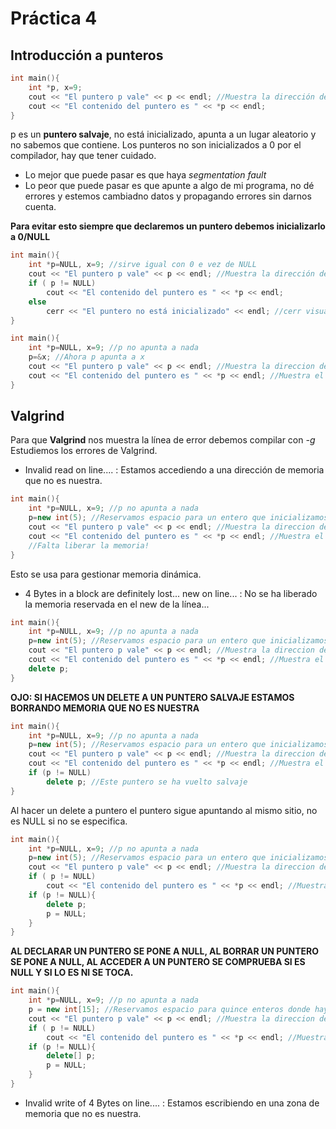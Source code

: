 # Práctica 4

## Introducción a punteros
```cpp
int main(){
	int *p, x=9;
	cout << "El puntero p vale" << p << endl; //Muestra la dirección de memoria a la que apunta p, no sabemos que hay en esa dirección porque no está inicializado.
	cout << "El contenido del puntero es " << *p << endl;
}
```
p es un **puntero salvaje**, no está inicializado, apunta a un lugar aleatorio y no sabemos que contiene.
Los punteros no son inicializados a 0 por el compilador, hay que tener cuidado.

- Lo mejor que puede pasar es que haya _segmentation fault_
- Lo peor que puede pasar es que apunte a algo de mi programa, no dé errores y estemos cambiadno datos y propagando errores sin darnos cuenta.

**Para evitar esto siempre que declaremos un puntero debemos inicializarlo a 0/NULL**

```cpp
int main(){
	int *p=NULL, x=9; //sirve igual con 0 e vez de NULL
	cout << "El puntero p vale" << p << endl; //Muestra la dirección de memoria a la que apunta p, no sabemos que hay en esa dirección porque no está inicializado.
	if ( p != NULL)
		cout << "El contenido del puntero es " << *p << endl;
	else
		cerr << "El puntero no está inicializado" << endl; //cerr visualiza mensajes de error.
}
```

```cpp
int main(){
	int *p=NULL, x=9; //p no apunta a nada
	p=&x; //Ahora p apunta a x
	cout << "El puntero p vale" << p << endl; //Muestra la direccion de memoria
	cout << "El contenido del puntero es " << *p << endl; //Muestra el valor de p, en este caso x, osea 9
}
```

## Valgrind
Para que **Valgrind** nos muestra la línea de error debemos compilar con _-g_
Estudiemos los errores de Valgrind.

- Invalid read on line.... : Estamos accediendo a una dirección de memoria que no es nuestra.

```cpp
int main(){
	int *p=NULL, x=9; //p no apunta a nada
	p=new int(5); //Reservamos espacio para un entero que inicializamos a 5
	cout << "El puntero p vale" << p << endl; //Muestra la direccion de memoria
	cout << "El contenido del puntero es " << *p << endl; //Muestra el valor de p, en este caso 5.
	//Falta liberar la memoria!
}
```
Esto se usa para gestionar memoria dinámica.

- 4 Bytes in a block are definitely lost... new on line... : No se ha liberado la memoria reservada en el new de la línea...

```cpp
int main(){
	int *p=NULL, x=9; //p no apunta a nada
	p=new int(5); //Reservamos espacio para un entero que inicializamos a 5
	cout << "El puntero p vale" << p << endl; //Muestra la direccion de memoria
	cout << "El contenido del puntero es " << *p << endl; //Muestra el valor de p, en este caso 5.
	delete p;
}
```
**OJO: SI HACEMOS UN DELETE A UN PUNTERO SALVAJE ESTAMOS BORRANDO MEMORIA QUE NO ES NUESTRA**

```cpp
int main(){
	int *p=NULL, x=9; //p no apunta a nada
	p=new int(5); //Reservamos espacio para un entero que inicializamos a 5
	cout << "El puntero p vale" << p << endl; //Muestra la direccion de memoria
	cout << "El contenido del puntero es " << *p << endl; //Muestra el valor de p, en este caso 5.
	if (p != NULL)
		delete p; //Este puntero se ha vuelto salvaje
}
```
Al hacer un delete a puntero el puntero sigue apuntando al mismo sitio, no es NULL si no se especifica.
```cpp
int main(){
	int *p=NULL, x=9; //p no apunta a nada
	p=new int(5); //Reservamos espacio para un entero que inicializamos a 5
	cout << "El puntero p vale" << p << endl; //Muestra la direccion de memoria
	if ( p != NULL)
		cout << "El contenido del puntero es " << *p << endl; //Muestra el valor de p, en este caso 5.
	if (p != NULL){
		delete p;
		p = NULL;
	}
}
```
**AL DECLARAR UN PUNTERO SE PONE A NULL, AL BORRAR UN PUNTERO SE PONE A NULL, AL ACCEDER A UN PUNTERO SE COMPRUEBA SI ES NULL Y SI LO ES NI SE TOCA.**

```cpp
int main(){
	int *p=NULL, x=9; //p no apunta a nada
	p = new int[15]; //Reservamos espacio para quince enteros donde hay basura
	cout << "El puntero p vale" << p << endl; //Muestra la direccion de memoria
	if ( p != NULL)
		cout << "El contenido del puntero es " << *p << endl; //Muestra el valor de p, en este caso 5.
	if (p != NULL){
		delete[] p;
		p = NULL;
	}
}
```

- Invalid write of 4 Bytes on line.... : Estamos escribiendo en una zona de memoria que no es nuestra.